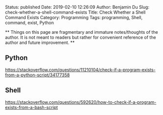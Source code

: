 Status: published
Date: 2019-02-10 12:26:09
Author: Benjamin Du
Slug: check-whether-a-shell-command-exists
Title: Check Whether a Shell Command Exists
Category: Programming
Tags: programming, Shell, command, exist, Python

**
Things on this page are fragmentary and immature notes/thoughts of the author.
It is not meant to readers but rather for convenient reference of the author and future improvement.
**

## Python

https://stackoverflow.com/questions/11210104/check-if-a-program-exists-from-a-python-script/34177358

## Shell

https://stackoverflow.com/questions/592620/how-to-check-if-a-program-exists-from-a-bash-script

